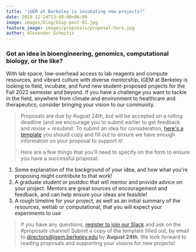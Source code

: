 ```yaml
---
title: "iGEM at Berkeley is incubating new projects!"
date: 2019-12-24T13:40:00+06:00
image: images/blog/blog-post-01.jpg
feature_image: images/proposals/proposal-hero.jpg
author: Alexender Schoitiz
---
```

### Got an idea in bioengineering, genomics, computational biology, or the like?

With lab space, low-overhead access to lab reagents and compute resources, and vibrant culture with diverse mentorship, iGEM at Berkeley is looking to field, incubate, and fund new student-proposed projects for the Fall 2022 semester and beyond. If you have a challenge you want to tackle in the field, anywhere from climate and environment to healthcare and therapeutics, consider bringing your vision to our community.

> Proposals are due by August 24th, but will be accepted on a rolling deadline (and we encourage you to submit earlier to get feedback and *revise + resubmit*. To submit an idea for consideration, [here's a template](https://docs.google.com/document/d/1VeQEkzU3hwnEroIRoO_Et6tXeI2wC1ijLGaIsxKu59o/edit) you should copy and fill out to ensure we have enough information on your proposal to support it!
>
> Here are a few things that you'll need to specify on the form to ensure you have a successful proposal:

1. Some explanation of the background of your idea, and how what you're proposing might contribute to that work!
2. A graduate student or postdoc that will mentor and provide advice on your project. Mentors are great sources of encouragement and feedback, and can help ensure your ideas are feasible!
3. A rough timeline for your project, as well as an initial summary of the resources, wetlab or computational, that you will expect your experiments to use

> If you have any questions, [register to join our Slack](https://docs.google.com/forms/u/4/d/e/1FAIpQLSciPYdSDdNb4FvcPPpFazVGbXGj0E5AF2ZrsiZi8MT6jDlGfQ/viewform?usp=send_form) and ask on the #proposals channel! Submit a copy of the template filled out, by email to <directors@igem.berkeley.edu> by **August 24th**. We look forward to reading proposals and supporting your visions for new projects!